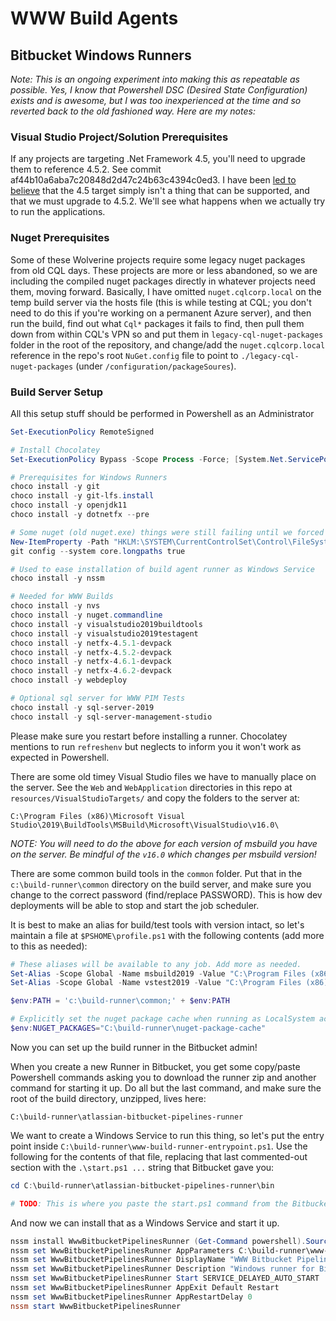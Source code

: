 # WWW Build Agents

## Bitbucket Windows Runners

_Note: This is an ongoing experiment into making this as repeatable as possible. Yes, I know that Powershell DSC (Desired State Configuration) exists and is awesome, but I was too inexperienced at the time and so reverted back to the old fashioned way. Here are my notes:_

### Visual Studio Project/Solution Prerequisites

If any projects are targeting .Net Framework 4.5, you'll need to upgrade them to reference 4.5.2. See commit af44b10a6aba7c20848d2d47c24b63c4394c0ed3. I have been [led to believe](https://developercommunity.visualstudio.com/t/the-reference-assemblies-for-netframeworkversionv4-1/1660771) that the 4.5 target simply isn't a thing that can be supported, and that we must upgrade to 4.5.2. We'll see what happens when we actually try to run the applications.

### Nuget Prerequisites

Some of these Wolverine projects require some legacy nuget packages from old CQL days. These projects are more or less abandoned, so we are including the compiled nuget packages directly in whatever projects need them, moving forward. Basically, I have omitted `nuget.cqlcorp.local` on the temp build server via the hosts file (this is while testing at CQL; you don't need to do this if you're working on a permanent Azure server), and then run the build, find out what `Cql*` packages it fails to find, then pull them down from within CQL's VPN so and put them in `legacy-cql-nuget-packages` folder in the root of the repository, and change/add the `nuget.cqlcorp.local` reference in the repo's root `NuGet.config` file to point to `./legacy-cql-nuget-packages` (under `/configuration/packageSoures`).

### Build Server Setup

All this setup stuff should be performed in Powershell as an Administrator

```powershell
Set-ExecutionPolicy RemoteSigned

# Install Chocolatey
Set-ExecutionPolicy Bypass -Scope Process -Force; [System.Net.ServicePointManager]::SecurityProtocol = [System.Net.ServicePointManager]::SecurityProtocol -bor 3072; iex ((New-Object System.Net.WebClient).DownloadString('https://community.chocolatey.org/install.ps1'))

# Prerequisites for Windows Runners
choco install -y git
choco install -y git-lfs.install
choco install -y openjdk11
choco install -y dotnetfx --pre

# Some nuget (old nuget.exe) things were still failing until we forced the LongPathsEnabled registry setting, so yes, we still need to do this
New-ItemProperty -Path "HKLM:\SYSTEM\CurrentControlSet\Control\FileSystem" -Name "LongPathsEnabled" -Value 1 -PropertyType DWORD -Force
git config --system core.longpaths true

# Used to ease installation of build agent runner as Windows Service
choco install -y nssm

# Needed for WWW Builds
choco install -y nvs
choco install -y nuget.commandline
choco install -y visualstudio2019buildtools
choco install -y visualstudio2019testagent
choco install -y netfx-4.5.1-devpack
choco install -y netfx-4.5.2-devpack
choco install -y netfx-4.6.1-devpack
choco install -y netfx-4.6.2-devpack
choco install -y webdeploy

# Optional sql server for WWW PIM Tests
choco install -y sql-server-2019
choco install -y sql-server-management-studio
```

Please make sure you restart before installing a runner. Chocolatey mentions to run `refreshenv` but neglects to inform you it won't work as expected in Powershell.

There are some old timey Visual Studio files we have to manually place on the server. See the
`Web` and `WebApplication` directories in this repo at `resources/VisualStudioTargets/` and copy the folders to the server at:

```
C:\Program Files (x86)\Microsoft Visual Studio\2019\BuildTools\MSBuild\Microsoft\VisualStudio\v16.0\
```

_NOTE: You will need to do the above for each version of msbuild you have on the server. Be mindful of the `v16.0` which changes per msbuild version!_

There are some common build tools in the `common` folder. Put that in the `c:\build-runner\common` directory on the build server, and make sure you change to the correct password (find/replace PASSWORD). This is how dev deployments will be able to stop and start the job scheduler.

It is best to make an alias for build/test tools with version intact, so let's maintain a file at `$PSHOME\profile.ps1` with the following contents (add more to this as needed):

```powershell
# These aliases will be available to any job. Add more as needed.
Set-Alias -Scope Global -Name msbuild2019 -Value "C:\Program Files (x86)\Microsoft Visual Studio\2019\BuildTools\MSBuild\Current\Bin\msbuild.exe"
Set-Alias -Scope Global -Name vstest2019 -Value "C:\Program Files (x86)\Microsoft Visual Studio\2019\TestAgent\Common7\IDE\Extensions\TestPlatform\vstest.console.exe"

$env:PATH = 'c:\build-runner\common;' + $env:PATH

# Explicitly set the nuget package cache when running as LocalSystem account because sometimes it gets confused between 32 and 64 bit environments
$env:NUGET_PACKAGES="C:\build-runner\nuget-package-cache"
```
Now you can set up the build runner in the Bitbucket admin!

When you create a new Runner in Bitbucket, you get some copy/paste Powershell commands asking you to download the runner zip and another command for starting it up. Do all but the last command, and make sure the root of the build directory, unzipped, lives here:

    C:\build-runner\atlassian-bitbucket-pipelines-runner

We want to create a Windows Service to run this thing, so let's put the entry point inside `C:\build-runner\www-build-runner-entrypoint.ps1`. Use the following for the contents of that file, replacing that last commented-out section with the `.\start.ps1 ...` string that Bitbucket gave you:


```powershell
cd C:\build-runner\atlassian-bitbucket-pipelines-runner\bin

# TODO: This is where you paste the start.ps1 command from the Bitbucket UI (the one that starts with .\start.ps1 and contains all the runner command line parameters)
```

And now we can install that as a Windows Service and start it up.

```powershell
nssm install WwwBitbucketPipelinesRunner (Get-Command powershell).Source
nssm set WwwBitbucketPipelinesRunner AppParameters C:\build-runner\www-build-runner-entrypoint.ps1
nssm set WwwBitbucketPipelinesRunner DisplayName "WWW Bitbucket Pipelines Runner"
nssm set WwwBitbucketPipelinesRunner Description "Windows runner for Bitbucket Pipelines (Used for Wolverine World Wide builds)"
nssm set WwwBitbucketPipelinesRunner Start SERVICE_DELAYED_AUTO_START
nssm set WwwBitbucketPipelinesRunner AppExit Default Restart
nssm set WwwBitbucketPipelinesRunner AppRestartDelay 0
nssm start WwwBitbucketPipelinesRunner

```


